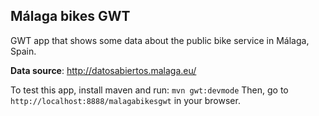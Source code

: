 ## Málaga bikes GWT

GWT app that shows some data about the public bike service in Málaga, Spain. 

**Data source**: http://datosabiertos.malaga.eu/

To test this app, install maven and run: `mvn gwt:devmode` Then, 
go to `http://localhost:8888/malagabikesgwt` in your browser.